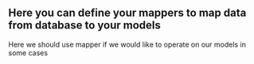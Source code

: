 ## Here you can define your mappers to map data from database to your models
Here we should use mapper if we would like to operate on our models in some cases
